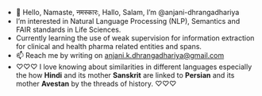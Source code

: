 - 👋 Hello, Namaste, नमस्कारः, Hallo, Salam, I’m @anjani-dhrangadhariya
- I’m interested in Natural Language Processing (NLP), Semantics and FAIR standards in Life Sciences.
- Currently learning the use of weak supervision for information extraction for clinical and health pharma related entities and spans.
- 📫 Reach me by writing on anjani.k.dhrangadhariya@gmail.com
- ♡♡♡ I love knowing about similarities in different languages especially the how **Hindi** and its mother **Sanskrit** are linked to **Persian** and its mother **Avestan** by the threads of history. ♡♡♡

<!---
anjani-dhrangadhariya/anjani-dhrangadhariya is a ✨ special ✨ repository because its `README.md` (this file) appears on your GitHub profile.
You can click the Preview link to take a look at your changes.
--->
